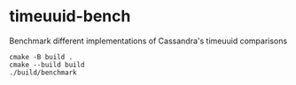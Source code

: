 # timeuuid-bench

Benchmark different implementations of Cassandra's timeuuid  comparisons

```
cmake -B build .
cmake --build build
./build/benchmark
```


